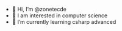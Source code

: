 - 👋 Hi, I’m @zonetecde
- 👀 I am interested in computer science
- 🌱 I’m currently learning csharp advanced

